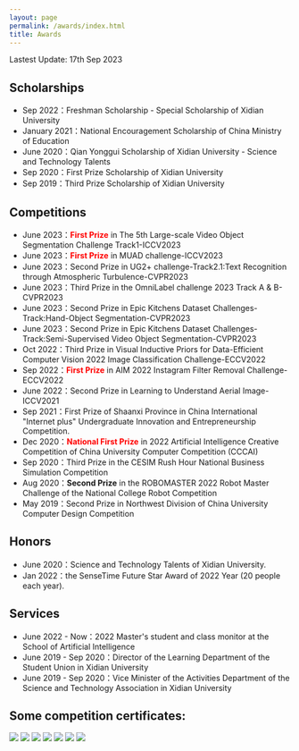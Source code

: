 ```yaml
---
layout: page
permalink: /awards/index.html
title: Awards
---
```


<!-- Lastest Update: 27th Aug 2023 &nbsp; [中文版本 (Chinese Version)](https://caihanlin.com/file/awards-zh/) -->
Lastest Update: 17th Sep 2023

## Scholarships

- Sep 2022：Freshman Scholarship - Special Scholarship of Xidian University
- January 2021：National Encouragement Scholarship of China Ministry of Education
- June 2020：Qian Yonggui Scholarship of Xidian University - Science and Technology Talents
- Sep 2020：First Prize Scholarship of Xidian University
- Sep 2019：Third Prize Scholarship of Xidian University

## Competitions

- June 2023：**<font color='red'>First Prize</font>** in The 5th Large-scale Video Object Segmentation Challenge Track1-ICCV2023
- June 2023：**<font color='red'>First Prize</font>** in MUAD challenge-ICCV2023
- June 2023：Second Prize in UG2+ challenge-Track2.1:Text Recognition through Atmospheric Turbulence-CVPR2023
- June 2023：Third Prize in the OmniLabel challenge 2023 Track A & B-CVPR2023
- June 2023：Second Prize in Epic Kitchens Dataset Challenges-Track:Hand-Object Segmentation-CVPR2023
- June 2023：Second Prize in Epic Kitchens Dataset Challenges-Track:Semi-Supervised Video Object Segmentation-CVPR2023
- Oct 2022：Third Prize in Visual Inductive Priors for Data-Efficient Computer Vision 2022 Image Classification Challenge-ECCV2022
- Sep 2022：**<font color='red'>First Prize</font>** in AIM 2022 Instagram Filter Removal Challenge-ECCV2022
- June 2022：Second Prize in Learning to Understand Aerial Image-ICCV2021
- Sep 2021：First Prize of Shaanxi Province in China International "Internet plus" Undergraduate Innovation and Entrepreneurship Competition.
- Dec 2020：**<font color='red'>National First Prize</font>** in 2022 Artificial Intelligence Creative Competition of China University Computer Competition (CCCAI)
- Sep 2020：Third Prize in the CESIM Rush Hour National Business Simulation Competition
- Aug 2020：**Second Prize** in the ROBOMASTER 2022 Robot Master Challenge of the National College Robot Competition
- May 2019：Second Prize in Northwest Division of China University Computer Design Competition

## Honors

- June 2020：Science and Technology Talents of Xidian University.
- Jan 2022：the SenseTime Future Star Award of 2022 Year (20 people each year).

## Services

- June 2022 - Now：2022 Master's student and class monitor at the School of Artificial Intelligence
- June 2019 - Sep 2020：Director of the Learning Department of the Student Union in Xidian University
- June 2019 - Sep 2020：Vice Minister of the Activities Department of the Science and Technology Association in Xidian University

## Some competition certificates:
<img src="/images/SenseTimeFutureStar.jpg">

<img src="/images/AIM_cerificates.png">

<img src="/images/MUAD_certificate.png">

<img src="/images/Epic_certificate.png">

<img src="/images/CCCCAI.png">

<img src="/images/Internet+.jpg">

<img src="/images/RM.jpg">


